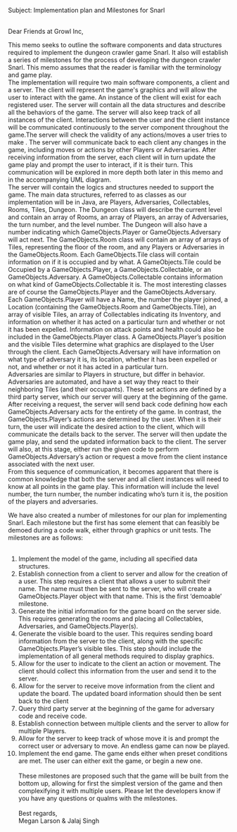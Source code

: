 Subject: Implementation plan and Milestones for Snarl<br><br>

Dear Friends at Growl Inc,<br>

   This memo seeks to outline the software components and data structures required to implement the dungeon crawler game Snarl. It also will establish a series of milestones for the process of developing the dungeon crawler Snarl. This memo assumes that the reader is familiar with the terminology and game play. <br>
   The implementation will require two main software components, a client and a server. The client will represent the game's graphics and will allow the user to interact with the game. An instance of the client will exist for each registered user. The server will contain all the data structures and describe all the behaviors of the game. The server will also keep track of all instances of the client. Interactions between the user and the client instance will be communicated continuously to the server component throughout the game.The server will check the validity of any actions/moves a user tries to make . The server will communicate back to each client any changes in the game, including moves or actions by other Players or Adversaries.  After receiving information from the server, each client will in turn update the game play and prompt the user to interact, if it is their turn. This communication will be explored in more depth both later in this memo and in the accompanying UML diagram. <br>
   The server will contain the logics and structures needed to support the game. The main data structures, referred to as classes as our implementation will be in Java, are Players, Adversaries, Collectables, Rooms, Tiles, Dungeon. The Dungeon class will describe the current level and contain an array of Rooms, an array of Players, an array of Adversaries, the turn number, and the level number. The Dungeon will also have a number indicating which GameObjects.Player or GameObjects.Adversary will act next. The GameObjects.Room class will contain an array of arrays of Tiles, representing the floor of the room, and any Players or Adversaries in the GameObjects.Room. Each GameObjects.Tile class will contain information on if it is occupied and by what. A GameObjects.Tile could be Occupied by a GameObjects.Player, a GameObjects.Collectable, or an GameObjects.Adversary. A GameObjects.Collectable contains information on what kind of GameObjects.Collectable it is. The most interesting classes are of course the GameObjects.Player and the GameObjects.Adversary. <br>
   Each GameObjects.Player will have a Name, the number the player joined, a Location (containing the GameObjects.Room and GameObjects.Tile), an array of visible Tiles, an array of Collectables indicating its Inventory, and information on whether it has acted on a particular turn and whether or not it has been expelled. Information on attack points and health could also be included in the GameObjects.Player class. A GameObjects.Player’s position and the visible Tiles determine what graphics are displayed to the User through the client. Each GameObjects.Adversary will have information on what type of adversary it is, its location, whether it has been expelled or not, and whether or not it has acted in a particular turn. <br>
   Adversaries are similar to Players in structure, but differ in behavior. Adversaries are automated, and have a set way they react to their neighboring Tiles (and their occupants). These set actions are defined by a third party server, which our server will query at the beginning of the game. After receiving a request, the server will send back code defining how each GameObjects.Adversary acts for the entirety of the game. In contrast, the GameObjects.Player’s actions are determined by the user. When it is their turn, the user will indicate the desired action to the client, which will communicate the details back to the server. The server will then update the game play, and send the updated information back to the client. The server will also, at this stage, either run the given code to perform GameObjects.Adversary’s action or request a move from the client instance associated with the next user. <br>
   From this sequence of communication, it becomes apparent that there is common knowledge that both the server and all client instances will need to know at all points in the game play. This information will include the level number, the turn number, the number indicating who’s turn it is, the position of the players and adversaries. <br>
   
   
We have also created a number of milestones for our plan for implementing Snarl. Each milestone but the first has some element that can feasibly be demoed during a code walk, either through graphics or unit tests. The milestones are as follows: <br><br>

1. Implement the model of the game, including all specified data structures.
2. Establish connection from a client to server and allow for the creation of a user. This step requires a client that allows a user to submit their name. The name must then be sent to the server, who will create a GameObjects.Player object with that name. This is the first ‘demoable’ milestone.
3. Generate the initial information for the game board on the server side. This requires generating the rooms and placing all Collectables, Adversaries, and GameObjects.Player(s).
4. Generate the visible board to the user. This requires sending board information from the server to the client, along with the specific GameObjects.Player’s visible tiles. This step should include the implementation of all general methods required to display graphics.
5. Allow for the user to indicate to the client an action or movement. The client should collect this information from the user and send it to the server.
6. Allow for the server to receive move information from the client and update the board. The updated board information should then be sent back to the client
7. Query third party server at the beginning of the game for adversary code and receive code.
8. Establish connection between multiple clients and the server to allow for multiple Players.
9. Allow for the server to keep track of whose move it is and prompt the correct user or adversary to move. An endless game can now be played.
10. Implement the end game. The game ends either when preset conditions are met. The user can either exit the game, or begin a new one.
<br><br>
These milestones are proposed such that the game will be built from the bottom up, allowing for first the simplest version of the game and then complexifying it with multiple users. Please let the developers know if you have any questions or qualms with the milestones.
<br><br>
Best regards,<br>
	Megan Larson & Jalaj Singh
